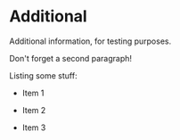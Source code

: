# Additional

Additional information, for testing purposes.

Don't forget a second paragraph!

Listing some stuff:

 * Item 1
  + Item 2
 - Item 3
